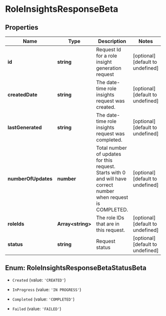 # RoleInsightsResponseBeta

## Properties

Name | Type | Description | Notes
------------ | ------------- | ------------- | -------------
**id** | **string** | Request Id for a role insight generation request | [optional] [default to undefined]
**createdDate** | **string** | The date-time role insights request was created. | [optional] [default to undefined]
**lastGenerated** | **string** | The date-time role insights request was completed. | [optional] [default to undefined]
**numberOfUpdates** | **number** | Total number of updates for this request. Starts with 0 and will have correct number when request is COMPLETED. | [optional] [default to undefined]
**roleIds** | **Array&lt;string&gt;** | The role IDs that are in this request. | [optional] [default to undefined]
**status** | **string** | Request status | [optional] [default to undefined]



## Enum: RoleInsightsResponseBetaStatusBeta


* `Created` (value: `'CREATED'`)

* `InProgress` (value: `'IN PROGRESS'`)

* `Completed` (value: `'COMPLETED'`)

* `Failed` (value: `'FAILED'`)



